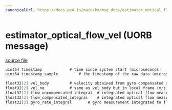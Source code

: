 ```yaml
---
canonicalUrl: https://docs.px4.io/main/ko/msg_docs/estimator_optical_flow_vel
---
```


# estimator_optical_flow_vel (UORB message)



[source file](https://github.com/PX4/PX4-Autopilot/blob/release/1.13/msg/estimator_optical_flow_vel.msg)

```c
uint64 timestamp            # time since system start (microseconds)
uint64 timestamp_sample         # the timestamp of the raw data (microseconds)

float32[2] vel_body         # velocity obtained from gyro-compensated and distance-scaled optical flow raw measurements in body frame(m/s)
float32[2] vel_ne           # same as vel_body but in local frame (m/s)
float32[2] flow_uncompensated_integral  # integrated optical flow measurement (rad)
float32[2] flow_compensated_integral    # integrated optical flow measurement compensated for angular motion (rad)
float32[3] gyro_rate_integral       # gyro measurement integrated to flow rate and synchronized with flow measurements (rad)

```
